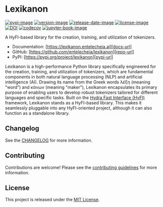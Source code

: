 # Lexikanon

[![pypi-image]][pypi-url]
[![version-image]][release-url]
[![release-date-image]][release-url]
[![license-image]][license-url]
[![DOI][zenodo-image]][zenodo-url]
[![codecov][codecov-image]][codecov-url]
[![jupyter-book-image]][docs-url]

A HyFI-based library for the creation, training, and utilization of tokenizers.

- Documentation: [https://lexikanon.entelecheia.ai][docs-url]
- GitHub: [https://github.com/entelecheia/lexikanon][repo-url]
- PyPI: [https://pypi.org/project/lexikanon][pypi-url]

Lexikanon is a high-performance Python library specifically engineered for the creation, training, and utilization of tokenizers, which are fundamental components in both natural language processing (NLP) and artificial intelligence (AI). Drawing its name from the Greek words λέξη (meaning "word") and κάνων (meaning "maker"), Lexikanon encapsulates its primary purpose of enabling users to develop robust tokenizers tailored for different languages and specific tasks. Built on the [Hydra Fast Interface (HyFI)](https://hyfi.entelecheia.ai) framework, Lexikanon stands as a HyFI-based library. This makes it seamlessly pluggable into any HyFI-oriented project, although it can also function as a standalone library.

## Changelog

See the [CHANGELOG] for more information.

## Contributing

Contributions are welcome! Please see the [contributing guidelines] for more information.

## License

This project is released under the [MIT License][license-url].

<!-- Links: -->

[zenodo-image]: https://zenodo.org/badge/DOI/10.5281/zenodo.8247719.svg
[zenodo-url]: https://doi.org/10.5281/zenodo.8247719
[codecov-image]: https://codecov.io/gh/entelecheia/lexikanon/branch/main/graph/badge.svg?token=KGST5XVW3F
[codecov-url]: https://codecov.io/gh/entelecheia/lexikanon
[pypi-image]: https://img.shields.io/pypi/v/lexikanon
[license-image]: https://img.shields.io/github/license/entelecheia/lexikanon
[license-url]: https://github.com/entelecheia/lexikanon/blob/main/LICENSE
[version-image]: https://img.shields.io/github/v/release/entelecheia/lexikanon?sort=semver
[release-date-image]: https://img.shields.io/github/release-date/entelecheia/lexikanon
[release-url]: https://github.com/entelecheia/lexikanon/releases
[jupyter-book-image]: https://jupyterbook.org/en/stable/_images/badge.svg
[repo-url]: https://github.com/entelecheia/lexikanon
[pypi-url]: https://pypi.org/project/lexikanon
[docs-url]: https://lexikanon.entelecheia.ai
[changelog]: https://github.com/entelecheia/lexikanon/blob/main/CHANGELOG.md
[contributing guidelines]: https://github.com/entelecheia/lexikanon/blob/main/CONTRIBUTING.md

<!-- Links: -->
